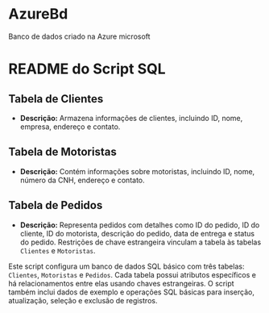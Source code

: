 # AzureBd
 Banco de dados criado na Azure microsoft

# README do Script SQL

## Tabela de Clientes

- **Descrição:** Armazena informações de clientes, incluindo ID, nome, empresa, endereço e contato.

## Tabela de Motoristas

- **Descrição:** Contém informações sobre motoristas, incluindo ID, nome, número da CNH, endereço e contato.

## Tabela de Pedidos

- **Descrição:** Representa pedidos com detalhes como ID do pedido, ID do cliente, ID do motorista, descrição do pedido, data de entrega e status do pedido. Restrições de chave estrangeira vinculam a tabela às tabelas `Clientes` e `Motoristas`.

Este script configura um banco de dados SQL básico com três tabelas: `Clientes`, `Motoristas` e `Pedidos`. Cada tabela possui atributos específicos e há relacionamentos entre elas usando chaves estrangeiras. O script também inclui dados de exemplo e operações SQL básicas para inserção, atualização, seleção e exclusão de registros.
